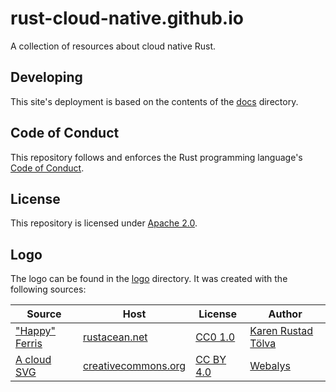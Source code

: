 # rust-cloud-native.github.io

A collection of resources about cloud native Rust.

## Developing

This site's deployment is based on the contents of the [docs](./docs) directory.

## Code of Conduct

This repository follows and enforces the Rust programming language's [Code of Conduct](https://www.rust-lang.org/policies/code-of-conduct).

## License

This repository is licensed under [Apache 2.0](./LICENSE).

## Logo

The logo can be found in the [logo](./docs/logo) directory.
It was created with the following sources:

Source | Host | License | Author
--- | --- | --- | ---
["Happy" Ferris](https://rustacean.net/assets/rustacean-flat-happy.svg) | [rustacean.net](https://rustacean.net) | [CC0 1.0](https://creativecommons.org/publicdomain/zero/1.0/) |[Karen Rustad Tölva](https://rustacean.net)
[A cloud SVG](https://search.creativecommons.org/photos/47ed4673-7c56-4a25-86b7-4f28a93cc432) | [creativecommons.org](https://creativecommons.org) | [CC BY 4.0](https://creativecommons.org/licenses/by/4.0?ref=ccsearch&atype=rich) | [Webalys](https://twitter.com/webalys)


